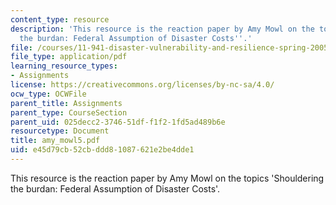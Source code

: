 ```yaml
---
content_type: resource
description: 'This resource is the reaction paper by Amy Mowl on the topics ''Shouldering
  the burdan: Federal Assumption of Disaster Costs''.'
file: /courses/11-941-disaster-vulnerability-and-resilience-spring-2005/e45d79cb52cbddd81087621e2be4dde1_amy_mowl5.pdf
file_type: application/pdf
learning_resource_types:
- Assignments
license: https://creativecommons.org/licenses/by-nc-sa/4.0/
ocw_type: OCWFile
parent_title: Assignments
parent_type: CourseSection
parent_uid: 025decc2-3746-51df-f1f2-1fd5ad489b6e
resourcetype: Document
title: amy_mowl5.pdf
uid: e45d79cb-52cb-ddd8-1087-621e2be4dde1
---
```

This resource is the reaction paper by Amy Mowl on the topics 'Shouldering the burdan: Federal Assumption of Disaster Costs'.